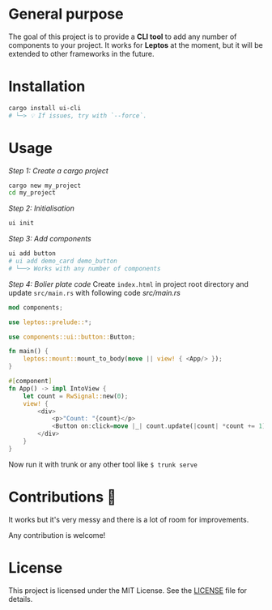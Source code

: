 

# General purpose

The goal of this project is to provide a **CLI tool** to add any number of components to your project. 
It works for **Leptos** at the moment, but it will be extended to other frameworks in the future.


# Installation


```bash
cargo install ui-cli
# └─> 💡 If issues, try with `--force`.
```


# Usage
*Step 1: Create a cargo project*
```bash
cargo new my_project
cd my_project
```

*Step 2: Initialisation*
```bash
ui init
```

*Step 3: Add components*
```bash
ui add button
# ui add demo_card demo_button
# └──> Works with any number of components
```

*Step 4: Bolier plate code*
Create `index.html` in project root directory and update `src/main.rs` with following code
_src/main.rs_
```rust
mod components;

use leptos::prelude::*;

use components::ui::button::Button;

fn main() {
    leptos::mount::mount_to_body(move || view! { <App/> });
}

#[component]
fn App() -> impl IntoView {
    let count = RwSignal::new(0);
    view! {
        <div>
            <p>"Count: "{count}</p>
            <Button on:click=move |_| count.update(|count| *count += 1)>"Hit Me"</Button>
        </div>
    }
}
```

Now run it with trunk or any other tool like `$ trunk serve`

# Contributions 💪

It works but it's very messy and there is a lot of room for improvements.

Any contribution is welcome!



# License

This project is licensed under the MIT License. See the [LICENSE](LICENSE) file for details.
